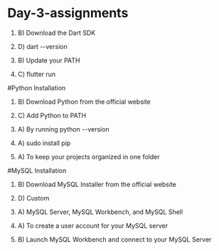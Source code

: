 # Day-3-assignments

1.  B) Download the Dart SDK

2. D) dart --version

3. B) Update your PATH

4. C) flutter run


#Python Installation

1. B) Download Python from the official website

2. C) Add Python to PATH

3. A) By running python --version

4. A) sudo install pip

5. A) To keep your projects organized in one folder


#MySQL Installation

1. B) Download MySQL Installer from the official website

2. D) Custom

3. A) MySQL Server, MySQL Workbench, and MySQL Shell

4. A) To create a user account for your MySQL server

5. B) Launch MySQL Workbench and connect to your MySQL Server
